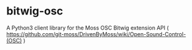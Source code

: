 # bitwig-osc
A Python3 client library for the Moss OSC Bitwig extension API ( https://github.com/git-moss/DrivenByMoss/wiki/Open-Sound-Control-(OSC) )
